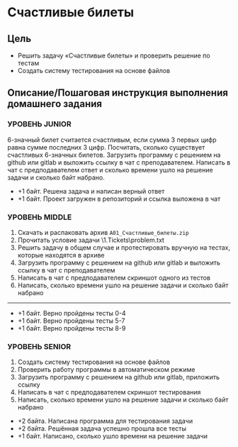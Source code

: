 # Счастливые билеты

## Цель

- Решить задачу «Счастливые билеты» и проверить решение по тестам
- Создать систему тестирования на основе файлов

## Описание/Пошаговая инструкция выполнения домашнего задания

### УРОВЕНЬ JUNIOR

6-значный билет считается счастливым, если сумма 3 первых цифр равна сумме
последних 3 цифр. Посчитать, сколько существует счастливых 6-значных билетов.
Загрузить программу с решением на github или gitlab и выложить ссылку в чат
с преподавателем. Написать в чат с предподавателем ответ и сколько времени ушло
на решение задачи и сколько байт набрано.

- +1 байт. Решена задача и написан верный ответ
- +1 байт. Проект загружен в репозиторий и ссылка выложена в чат

### УРОВЕНЬ MIDDLE

1. Скачать и распаковать архив `A01_Счастливые_билеты.zip`
2. Прочитать условие задачи \1.Tickets\problem.txt
3. Решить задачу в общем случае и протестировать вручную на тестах, которые
   находятся в архиве
4. Загрузить программу с решением на github или gitlab и выложить ссылку в чат с
   преподавателем
5. Написать в чат с предподавателем скриншот одного из тестов
6. Написать, сколько времени ушло на решение задачи и сколько байт набрано

---

- +1 байт. Верно пройдены тесты 0-4
- +1 байт. Верно пройдены тесты 5-7
- +1 байт. Верно пройдены тесты 8-9

### УРОВЕНЬ SENIOR

1. Создать систему тестирования на основе файлов
2. Проверить работу программы в автоматическом режиме
3. Загрузить программу с решением на github или gitlab, приложить ссылку
4. Написать в чат с предподавателем скриншот тестирования
5. Написать, сколько времени ушло на решение задачи и сколько байт набрано

- +2 байта. Написана программа для тестирования задачи
- +2 байта. Решённая задача успешно прошла все тесты
- +1 байт. Написано, сколько ушло времени на решение задачи
